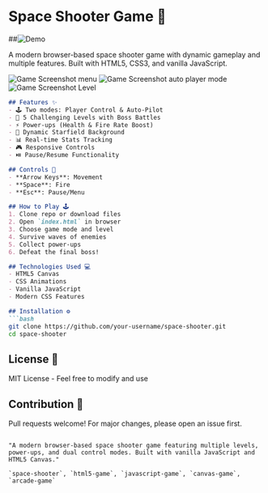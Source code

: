 

# Space Shooter Game 🚀

##![Demo](https://space-shooter-game-theta.vercel.app/)

A modern browser-based space shooter game with dynamic gameplay and multiple features. Built with HTML5, CSS3, and vanilla JavaScript.

![Game Screenshot menu](https://github.com/user-attachments/assets/d270bb19-f61f-4372-b318-89c90b92d3c7)
![Game Screenshot auto player mode](https://github.com/user-attachments/assets/f334d82a-ef4c-4463-a0ab-8d0c875cadcb)
![Game Screenshot Level](https://github.com/user-attachments/assets/ff2295b7-6ada-4eac-94f7-4e7a922dc233)


<!-- Add screenshot later -->
```markdown
## Features ✨
- 🕹️ Two modes: Player Control & Auto-Pilot
- 🌌 5 Challenging Levels with Boss Battles
- ⚡ Power-ups (Health & Fire Rate Boost)
- 🌠 Dynamic Starfield Background
- 📊 Real-time Stats Tracking
- 🎮 Responsive Controls
- ⏯️ Pause/Resume Functionality

## Controls 🎯
- **Arrow Keys**: Movement
- **Space**: Fire
- **Esc**: Pause/Menu

## How to Play 🕹️
1. Clone repo or download files
2. Open `index.html` in browser
3. Choose game mode and level
4. Survive waves of enemies
5. Collect power-ups
6. Defeat the final boss!

## Technologies Used 💻
- HTML5 Canvas
- CSS Animations
- Vanilla JavaScript
- Modern CSS Features

## Installation ⚙️
```bash
git clone https://github.com/your-username/space-shooter.git
cd space-shooter
```

## License 📄
MIT License - Feel free to modify and use

## Contribution 🤝
Pull requests welcome! For major changes, please open an issue first.
```

"A modern browser-based space shooter game featuring multiple levels, power-ups, and dual control modes. Built with vanilla JavaScript and HTML5 Canvas."

`space-shooter`, `html5-game`, `javascript-game`, `canvas-game`, `arcade-game`
